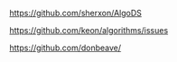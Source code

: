 https://github.com/sherxon/AlgoDS

https://github.com/keon/algorithms/issues


https://github.com/donbeave/
